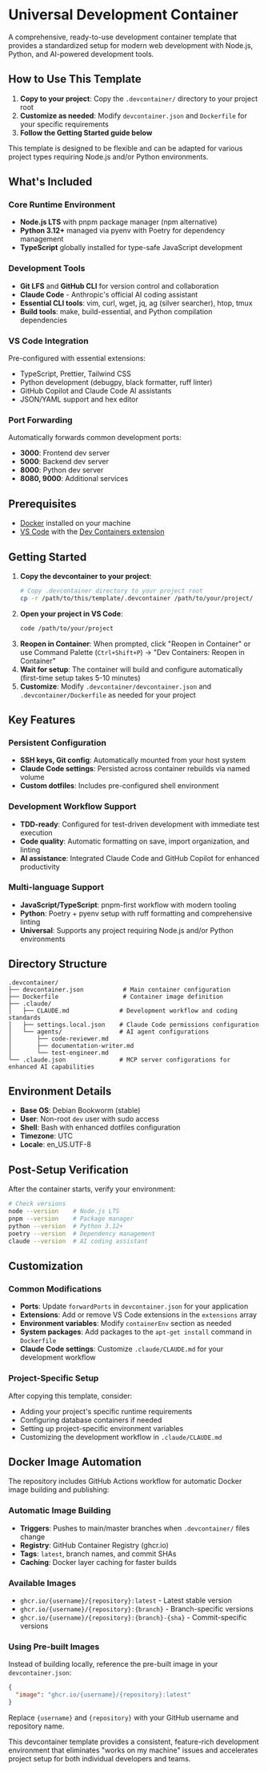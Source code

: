 # Universal Development Container

A comprehensive, ready-to-use development container template that provides a standardized setup for modern web development with Node.js, Python, and AI-powered development tools.

## How to Use This Template

1. **Copy to your project**: Copy the `.devcontainer/` directory to your project root
2. **Customize as needed**: Modify `devcontainer.json` and `Dockerfile` for your specific requirements
3. **Follow the Getting Started guide below**

This template is designed to be flexible and can be adapted for various project types requiring Node.js and/or Python environments.

## What's Included

### Core Runtime Environment
- **Node.js LTS** with pnpm package manager (npm alternative)
- **Python 3.12+** managed via pyenv with Poetry for dependency management
- **TypeScript** globally installed for type-safe JavaScript development

### Development Tools
- **Git LFS** and **GitHub CLI** for version control and collaboration
- **Claude Code** - Anthropic's official AI coding assistant
- **Essential CLI tools**: vim, curl, wget, jq, ag (silver searcher), htop, tmux
- **Build tools**: make, build-essential, and Python compilation dependencies

### VS Code Integration
Pre-configured with essential extensions:
- TypeScript, Prettier, Tailwind CSS
- Python development (debugpy, black formatter, ruff linter)
- GitHub Copilot and Claude Code AI assistants
- JSON/YAML support and hex editor

### Port Forwarding
Automatically forwards common development ports:
- **3000**: Frontend dev server
- **5000**: Backend dev server
- **8000**: Python dev server
- **8080, 9000**: Additional services

## Prerequisites

- [Docker](https://www.docker.com/get-started) installed on your machine
- [VS Code](https://code.visualstudio.com/) with the [Dev Containers extension](https://marketplace.visualstudio.com/items?itemName=ms-vscode-remote.remote-containers)

## Getting Started

1. **Copy the devcontainer to your project**:
   ```bash
   # Copy .devcontainer directory to your project root
   cp -r /path/to/this/template/.devcontainer /path/to/your/project/
   ```
2. **Open your project in VS Code**:
   ```bash
   code /path/to/your/project
   ```
3. **Reopen in Container**: When prompted, click "Reopen in Container" or use Command Palette (`Ctrl+Shift+P`) → "Dev Containers: Reopen in Container"
4. **Wait for setup**: The container will build and configure automatically (first-time setup takes 5-10 minutes)
5. **Customize**: Modify `.devcontainer/devcontainer.json` and `.devcontainer/Dockerfile` as needed for your project

## Key Features

### Persistent Configuration
- **SSH keys, Git config**: Automatically mounted from your host system
- **Claude Code settings**: Persisted across container rebuilds via named volume
- **Custom dotfiles**: Includes pre-configured shell environment

### Development Workflow Support
- **TDD-ready**: Configured for test-driven development with immediate test execution
- **Code quality**: Automatic formatting on save, import organization, and linting
- **AI assistance**: Integrated Claude Code and GitHub Copilot for enhanced productivity

### Multi-language Support
- **JavaScript/TypeScript**: pnpm-first workflow with modern tooling
- **Python**: Poetry + pyenv setup with ruff formatting and comprehensive linting
- **Universal**: Supports any project requiring Node.js and/or Python environments

## Directory Structure

```
.devcontainer/
├── devcontainer.json           # Main container configuration
├── Dockerfile                  # Container image definition
├── .claude/
│   ├── CLAUDE.md              # Development workflow and coding standards
│   ├── settings.local.json    # Claude Code permissions configuration
│   └── agents/                # AI agent configurations
│       ├── code-reviewer.md
│       ├── documentation-writer.md
│       └── test-engineer.md
└── .claude.json               # MCP server configurations for enhanced AI capabilities
```

## Environment Details

- **Base OS**: Debian Bookworm (stable)
- **User**: Non-root `dev` user with sudo access
- **Shell**: Bash with enhanced dotfiles configuration
- **Timezone**: UTC
- **Locale**: en_US.UTF-8

## Post-Setup Verification

After the container starts, verify your environment:

```bash
# Check versions
node --version    # Node.js LTS
pnpm --version    # Package manager
python --version  # Python 3.12+
poetry --version  # Dependency management
claude --version  # AI coding assistant
```

## Customization

### Common Modifications
- **Ports**: Update `forwardPorts` in `devcontainer.json` for your application
- **Extensions**: Add or remove VS Code extensions in the `extensions` array
- **Environment variables**: Modify `containerEnv` section as needed
- **System packages**: Add packages to the `apt-get install` command in `Dockerfile`
- **Claude Code settings**: Customize `.claude/CLAUDE.md` for your development workflow

### Project-Specific Setup
After copying this template, consider:
- Adding your project's specific runtime requirements
- Configuring database containers if needed
- Setting up project-specific environment variables
- Customizing the development workflow in `.claude/CLAUDE.md`

## Docker Image Automation

The repository includes GitHub Actions workflow for automatic Docker image building and publishing:

### Automatic Image Building

- **Triggers**: Pushes to main/master branches when `.devcontainer/` files change
- **Registry**: GitHub Container Registry (ghcr.io)
- **Tags**: `latest`, branch names, and commit SHAs
- **Caching**: Docker layer caching for faster builds

### Available Images

- `ghcr.io/{username}/{repository}:latest` - Latest stable version
- `ghcr.io/{username}/{repository}:{branch}` - Branch-specific versions
- `ghcr.io/{username}/{repository}:{branch}-{sha}` - Commit-specific versions

### Using Pre-built Images

Instead of building locally, reference the pre-built image in your `devcontainer.json`:

```json
{
  "image": "ghcr.io/{username}/{repository}:latest"
}
```

Replace `{username}` and `{repository}` with your GitHub username and repository name.

This devcontainer template provides a consistent, feature-rich development environment that eliminates "works on my machine" issues and accelerates project setup for both individual developers and teams.
